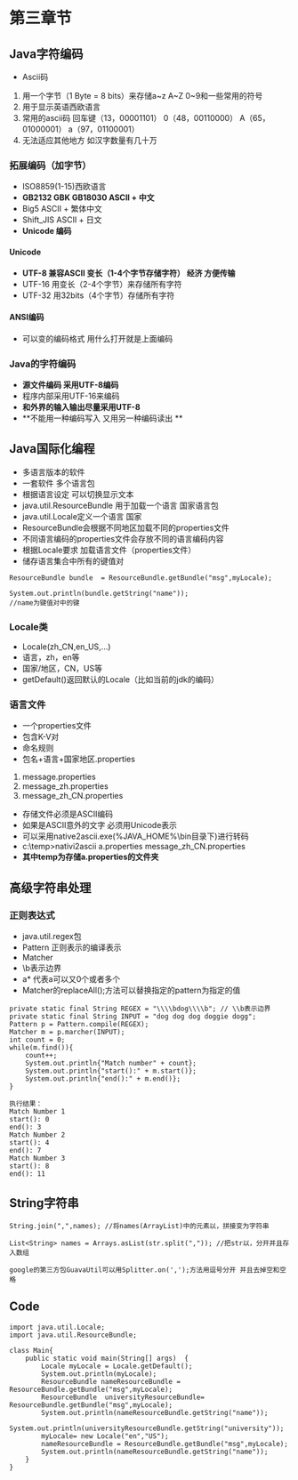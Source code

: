 # 第三章节
## Java字符编码
- Ascii码
1. 用一个字节（1 Byte = 8 bits）来存储a~z A~Z 0~9和一些常用的符号
2. 用于显示英语西欧语言
3. 常用的ascii码 回车键（13，00001101） 0（48，00110000） A（65，01000001） a（97，01100001）
4. 无法适应其他地方 如汉字数量有几十万

### 拓展编码（加字节）
- ISO8859(1-15)西欧语言
- **GB2132 GBK GB18030 ASCII + 中文**
- Big5 ASCII + 繁体中文
- Shift_JIS ASCII + 日文
- **Unicode 编码**

#### Unicode
- **UTF-8 兼容ASCII 变长（1-4个字节存储字符） 经济 方便传输**
- UTF-16 用变长（2-4个字节）来存储所有字符
- UTF-32 用32bits（4个字节）存储所有字符

#### ANSI编码
- 可以变的编码格式 用什么打开就是上面编码

### Java的字符编码
- **源文件编码 采用UTF-8编码**
- 程序内部采用UTF-16来编码
- **和外界的输入输出尽量采用UTF-8**
- **不能用一种编码写入 又用另一种编码读出
**

## Java国际化编程
- 多语言版本的软件
- 一套软件 多个语言包
- 根据语言设定 可以切换显示文本
- java.util.ResourceBundle 用于加载一个语言 国家语言包
- java.util.Locale定义一个语言 国家
- ResourceBundle会根据不同地区加载不同的properties文件
- 不同语言编码的properties文件会存放不同的语言编码内容
- 根据Locale要求 加载语言文件（properties文件）
- 储存语言集合中所有的键值对


```
ResourceBundle bundle  = ResourceBundle.getBundle("msg",myLocale);

System.out.println(bundle.getString("name"));
//name为键值对中的键
```

### Locale类
- Locale(zh_CN,en_US,...)
- 语言，zh，en等
- 国家/地区，CN，US等
- getDefault()返回默认的Locale（比如当前的jdk的编码）

### 语言文件
- 一个properties文件
- 包含K-V对
- 命名规则
- 包名+语言+国家地区.properties
1. message.properties
2. message_zh.properties
3. message_zh_CN.properties
- 存储文件必须是ASCII编码
- 如果是ASCII意外的文字 必须用Unicode表示
- 可以采用native2ascii.exe(%JAVA_HOME%\bin目录下)进行转码
- c:\temp>nativi2ascii a.properties message_zh_CN.properties 
- **其中temp为存储a.properties的文件夹**

## 高级字符串处理
### 正则表达式
- java.util.regex包
- Pattern 正则表示的编译表示
- Matcher
- \\b表示边界
- a* 代表a可以又0个或者多个
- Matcher的replaceAll();方法可以替换指定的pattern为指定的值

```
private static final String REGEX = "\\\\bdog\\\\b"; // \\b表示边界
private static final String INPUT = "dog dog dog doggie dogg";
Pattern p = Pattern.compile(REGEX);
Matcher m = p.marcher(INPUT);
int count = 0;
while(m.find()){
	count++;
	System.out.println{"Match number" + count};
	System.out.println{"start():" + m.start()};
	System.out.println{"end():" + m.end()};
}

执行结果：
Match Number 1
start(): 0 
end(): 3
Match Number 2
start(): 4
end(): 7
Match Number 3
start(): 8
end(): 11
```

## String字符串

```
String.join(",",names); //将names(ArrayList)中的元素以，拼接变为字符串
```
```
List<String> names = Arrays.asList(str.split(",")); //把str以，分开并且存入数组

```
```
google的第三方包GuavaUtil可以用Splitter.on(',');方法用逗号分开 并且去掉空和空格
```
## Code
```
import java.util.Locale;
import java.util.ResourceBundle;

class Main{
    public static void main(String[] args)  {
        Locale myLocale = Locale.getDefault();
        System.out.println(myLocale);
        ResourceBundle nameResourceBundle = ResourceBundle.getBundle("msg",myLocale);
        ResourceBundle  universityResourceBundle= ResourceBundle.getBundle("msg",myLocale);
        System.out.println(nameResourceBundle.getString("name"));
        System.out.println(universityResourceBundle.getString("university"));
        myLocale= new Locale("en","US");
        nameResourceBundle = ResourceBundle.getBundle("msg",myLocale);
        System.out.println(nameResourceBundle.getString("name"));
    }
}
```